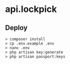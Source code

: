 # api.lockpick

## Deploy

```
> composer install
> cp .env.example .env
> nano .env
> php artisan key:generate
> php artisan passport:keys
```
